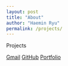 ```yaml
---
layout: post
title: "About"
author: "Haemin Ryu"
permalink: /projects/
---
```


Projects 

[Gmail](mailto://developer.haemin.ryu@gmail.com)
[GitHub](https://github.com/happygoals)
[Portfolio](https://happygoals.github.io/)

